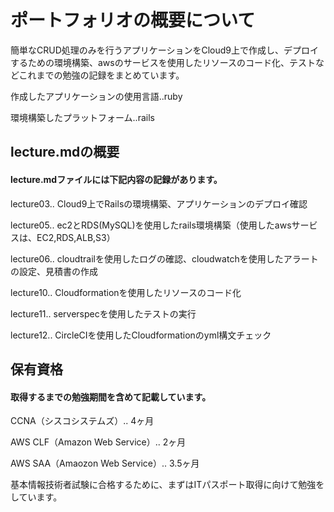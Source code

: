 # ポートフォリオの概要について

簡単なCRUD処理のみを行うアプリケーションをCloud9上で作成し、デプロイするための環境構築、awsのサービスを使用したリソースのコード化、テストなどこれまでの勉強の記録をまとめています。


作成したアプリケーションの使用言語..ruby

環境構築したプラットフォーム..rails


## lecture.mdの概要
#### lecture.mdファイルには下記内容の記録があります。


lecture03.. Cloud9上でRailsの環境構築、アプリケーションのデプロイ確認

lecture05.. ec2とRDS(MySQL)を使用したrails環境構築（使用したawsサービスは、EC2,RDS,ALB,S3）

lecture06.. cloudtrailを使用したログの確認、cloudwatchを使用したアラートの設定、見積書の作成

lecture10.. Cloudformationを使用したリソースのコード化

lecture11.. serverspecを使用したテストの実行

lecture12.. CircleCIを使用したCloudformationのyml構文チェック

## 保有資格
#### 取得するまでの勉強期間を含めて記載しています。


CCNA（シスコシステムズ）.. 4ヶ月

AWS CLF（Amazon Web Service）.. 2ヶ月

AWS SAA（Amaozon Web Service）.. 3.5ヶ月

基本情報技術者試験に合格するために、まずはITパスポート取得に向けて勉強をしています。

